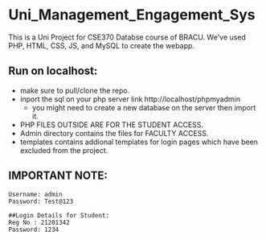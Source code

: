 # Uni_Management_Engagement_Sys

This is a Uni Project for CSE370 Databse course of BRACU. We've used PHP, HTML, CSS, JS, and MySQL to create the webapp. 

## Run on localhost:
* make sure to pull/clone the repo.
* inport the sql on your php server link http://localhost/phpmyadmin 
  - you might need to create a new database on the server then import it. 
* PHP FILES OUTSIDE ARE FOR THE STUDENT ACCESS.
* Admin directory contains the files for  FACULTY ACCESS.
* templates contains addional templates for login pages which have been excluded from the project.

## IMPORTANT NOTE: 
```##Login Details for admin 
Username: admin
Password: Test@123

##Login Details for Student: 
Reg No : 21201342
Password: 1234
```